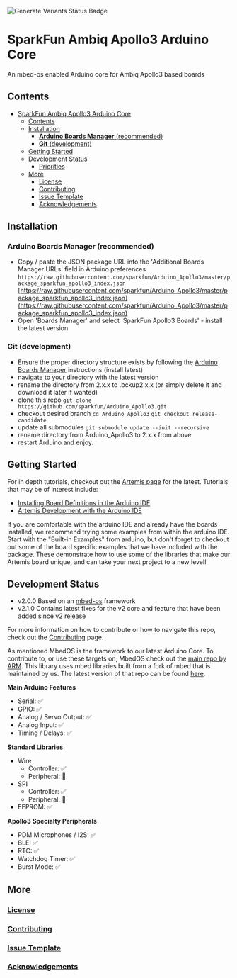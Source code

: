 ![Generate Variants Status Badge](https://github.com/sparkfun/Arduino_Apollo3/workflows/Generate%20Variants/badge.svg)

# SparkFun Ambiq Apollo3 Arduino Core
An mbed-os enabled Arduino core for Ambiq Apollo3 based boards

## Contents
- [SparkFun Ambiq Apollo3 Arduino Core](#sparkfun-ambiq-apollo3-arduino-core)
  - [Contents](#contents)
  - [Installation](#installation)
    - [**Arduino Boards Manager** (recommended)](#arduino-boards-manager-recommended)
    - [**Git** (development)](#git-development)
  - [Getting Started](#getting-started)
  - [Development Status](#development-status)
      - [Priorities](#priorities)
  - [More](#more)
    - [License](#license)
    - [Contributing](#contributing)
    - [Issue Template](#issue-template)
    - [Acknowledgements](#acknowledgements)

## Installation
### **Arduino Boards Manager** (recommended)
  - Copy / paste the JSON package URL into the 'Additional Boards Manager URLs' field in Arduino preferences
    ```https://raw.githubusercontent.com/sparkfun/Arduino_Apollo3/master/package_sparkfun_apollo3_index.json```
    [https://raw.githubusercontent.com/sparkfun/Arduino_Apollo3/master/package_sparkfun_apollo3_index.json](https://raw.githubusercontent.com/sparkfun/Arduino_Apollo3/master/package_sparkfun_apollo3_index.json)
  - Open 'Boards Manager' and select 'SparkFun Apollo3 Boards' - install the latest version
    
### **Git** (development)
  - Ensure the proper directory structure exists by following the [Arduino Boards Manager](#arduino-boards-manager) instructions (install latest)
  - navigate to your directory with the latest version
  - rename the directory from 2.x.x to .bckup2.x.x (or simply delete it and download it later if wanted)
  - clone this repo
  `git clone https://github.com/sparkfun/Arduino_Apollo3.git`
  - checkout desired branch
  `cd Arduino_Apollo3`
  `git checkout release-candidate`
  - update all submodules
  `git submodule update --init --recursive`
  - rename directory from Arduino_Apollo3 to 2.x.x from above
  - restart Arduino and enjoy.

## Getting Started
For in depth tutorials, checkout out the [Artemis page](https://www.sparkfun.com/artemis) for the latest. Tutorials that may be of interest include:
 - [Installing Board Definitions in the Arduino IDE](https://learn.sparkfun.com/tutorials/installing-board-definitions-in-the-arduino-ide)
 - [Artemis Development with the Arduino IDE](https://learn.sparkfun.com/tutorials/artemis-development-with-the-arduino-ide)

If you are comfortable with the arduino IDE and already have the boards installed, we recommend trying some examples from within the arduino IDE. Start with the "Built-in Examples" from arduino, but don't forget to checkout out some of the board specific examples that we have included with the package. These demonstrate how to use some of the libraries that make our Artemis board unique, and can take your next project to a new level!

## Development Status

* v2.0.0 Based on an [mbed-os](https://github.com/ARMmbed/mbed-os) framework
* v2.1.0 Contains latest fixes for the v2 core and feature that have been added since v2 release

For more information on how to contribute or how to navigate this repo, check out the [Contributing](./docs/CONTRIBUTING.md) page.

As mentioned MbedOS is the framework to our latest Arduino Core. To contribute to, or use these targets on, MbedOS check out the [main repo by ARM](https://github.com/ARMmbed/mbed-os). This library uses mbed libraries built from a fork of mbed that is maintained by us. The latest version of that repo can be found [here](https://github.com/sparkfun/mbed-os-ambiq-apollo3/tree/ambiq-apollo3-arduino).

**Main Arduino Features**
  * Serial: ✅
  * GPIO: ✅
  * Analog / Servo Output: ✅
  * Analog Input: ✅
  * Timing / Delays: ✅


**Standard Libraries**
  * Wire
    * Controller: ✅
    * Peripheral: 🤔
  * SPI
    * Controller: ✅
    * Peripheral: 🤔
  * EEPROM: ✅

**Apollo3 Specialty Peripherals**
  * PDM Microphones / I2S: ✅
  * BLE: ✅
  * RTC: ✅
  * Watchdog Timer: ✅
  * Burst Mode: ✅

## More
### [License](./docs/LICENSE.md)
### [Contributing](./docs/CONTRIBUTING.md)
### [Issue Template](./docs/ISSUES.md)
### [Acknowledgements](./docs/ACKNOWLEDGEMENTS.md)
